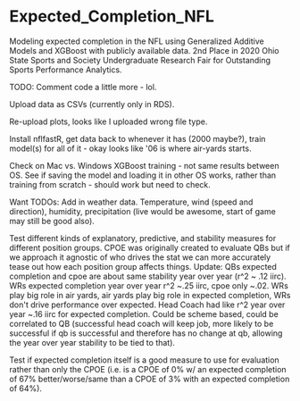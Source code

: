 # Expected_Completion_NFL
Modeling expected completion in the NFL using Generalized Additive Models and XGBoost with publicly available data.
2nd Place in 2020 Ohio State Sports and Society Undergraduate Research Fair for Outstanding Sports Performance Analytics.



TODO:
Comment code a little more - lol.

Upload data as CSVs (currently only in RDS).

Re-upload plots, looks like I uploaded wrong file type.

Install nflfastR, get data back to whenever it has (2000 maybe?), train model(s) for all of it - okay looks like '06 is where air-yards starts.

Check on Mac vs. Windows XGBoost training - not same results between OS. 
See if saving the model and loading it in other OS works, rather than training from scratch - should work but need to check.


Want TODOs: 
Add in weather data. Temperature, wind (speed and direction), humidity, precipitation 
(live would be awesome, start of game may still be good also).

Test different kinds of explanatory, predictive, and stability measures for different position groups. CPOE was originally created to evaluate QBs but if we approach it agnostic of who drives the stat we can more accurately tease out how each position group affects things.
Update: QBs expected completion and cpoe are about same stability year over year (r^2 ~ .12 iirc). 
        WRs expected completion year over year r^2 ~.25 iirc, cpoe only ~.02. WRs play big role in air yards, air yards play        big role in expected completion, WRs don't drive performance over expected.
        Head Coach had like r^2 year over year ~.16 iirc for expected completion. Could be scheme based, could be correlated to QB (successful head coach will keep job, more likely to be successful if qb is successful and therefore has no change at qb, allowing the year over year stability to be tied to that).

Test if expected completion itself is a good measure to use for evaluation rather than only the CPOE (i.e. is a CPOE of 0% w/ an expected completion of 67% better/worse/same than a CPOE of 3% with an expected completion of 64%). 

